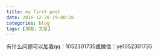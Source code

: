 ```yaml
---
title: my first post
date: 2016-12-28 19:48:28
categories: blog
tags: [博客，文章]
---
```

有什么问题可以加我qq：1052301735或微信：ye1052301735
